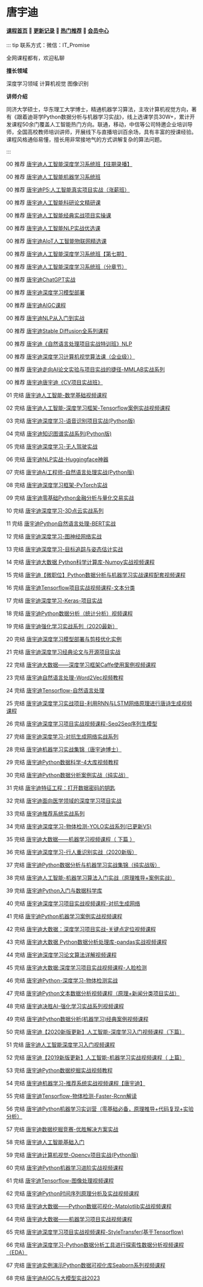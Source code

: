 # 唐宇迪

#### [**课程首页**](../../README.md) 💖 [**更新记录**](./gxjl-2023.md) 💖 [**热门推荐**](./rmtj.md) 💖 [**会员中心**](./vip.md)

::: tip
联系方式：微信：IT_Promise

全网课程都有，欢迎私聊

**擅长领域**

深度学习领域 计算机视觉 图像识别

**讲师介绍**

同济大学硕士，华东理工大学博士，精通机器学习算法，主攻计算机视觉方向，著有《跟着迪哥学Python数据分析与机器学习实战》，线上选课学员30W+，累计开发课程50余门覆盖人工智能热门方向。联通，移动，中信等公司特邀企业培训导师，全国高校教师培训讲师，开展线下与直播培训百余场，具有丰富的授课经验。课程风格通俗易懂，擅长用非常接地气的方式讲解复杂的算法问题。

:::


00 推荐 [唐宇迪人工智能深度学习系统班【往期录播】](https://ke.gupaoedu.cn/course/vip/294)

00 推荐 [唐宇迪人工智能机器学习系统班](https://ke.gupaoedu.cn/course/vip/1007)

00 推荐 [唐宇迪P5:人工智能真实项目实战（涨薪班）](https://ke.gupaoedu.cn/course/vip/1013)

00 推荐 [唐宇迪人工智能科研论文精研课](https://ke.gupaoedu.cn/course/vip/1839)

00 推荐 [唐宇迪人工智能经典实战项目实操课](https://ke.gupaoedu.cn/course/vip/1840)

00 推荐 [唐宇迪人工智能NLP实战优选课](https://ke.gupaoedu.cn/course/vip/1842)

00 推荐 [唐宇迪AIoT人工智能物联网精选课](https://ke.gupaoedu.cn/course/vip/1887)

00 推荐 [唐宇迪人工智能深度学习系统班【第七期】](https://ke.gupaoedu.cn/course/vip/1944)

00 推荐 [唐宇迪人工智能深度学习系统班（分章节）](https://ke.gupaoedu.cn/course/vip/2072)

00 推荐 [唐宇迪ChatGPT实战](https://ke.gupaoedu.cn/course/vip/2098)

00 推荐 [唐宇迪深度学习模型部署](https://ke.gupaoedu.cn/course/vip/2099)

00 推荐 [唐宇迪AIGC课程](https://ke.gupaoedu.cn/course/vip/2101)

00 推荐 [唐宇迪NLP从入门到实战](https://ke.gupaoedu.cn/course/vip/2108)

00 推荐 [唐宇迪Stable Diffusion全系列课程](https://ke.gupaoedu.cn/course/vip/2076)

00 推荐 [唐宇迪《自然语言处理项目实战特训班》NLP](https://ke.gupaoedu.cn/course/vip/1852)

00 推荐 [唐宇迪深度学习计算机视觉算法课（企业级））](https://ke.gupaoedu.cn/course/vip/1859)

00 推荐 [唐宇迪⾛向AI论⽂实验与项⽬实战的捷径-MMLAB实战系列](https://ke.gupaoedu.cn/course/vip/1863)

00 推荐 [唐宇迪唐宇迪《CV项目实战班》](https://ke.gupaoedu.cn/course/vip/1531)

01 完结 [唐宇迪人工智能-数学基础视频课程](https://edu.51cto.com/course/14225.html)

02 完结 [唐宇迪人工智能-深度学习框架-Tensorflow案例实战视频课程](https://edu.51cto.com/course/8232.html)

03 完结 [唐宇迪深度学习-语音识别项目实战(Python版)](https://edu.51cto.com/course/24713.html)

04 完结 [唐宇迪知识图谱实战系列(Python版)](https://edu.51cto.com/course/24944.html)

05 完结 [唐宇迪深度学习-无人驾驶实战](https://edu.51cto.com/course/33481.html)

06 完结 [唐宇迪NLP实战-Huggingface神器](https://edu.51cto.com/course/33494.html)

07 完结 [唐宇迪Ai工程师-自然语言处理实战(Python版)](https://edu.51cto.com/course/17378.html)

08 完结 [唐宇迪深度学习框架-PyTorch实战](https://edu.51cto.com/course/20853.html)

09 完结 [唐宇迪零基础Python金融分析与量化交易实战](https://edu.51cto.com/course/22265.html)

10 完结 [唐宇迪深度学习-3D点云实战系列](https://edu.51cto.com/course/28538.html)

11 完结 [唐宇迪Python自然语言处理-BERT实战](https://edu.51cto.com/course/20257.html)

12 完结 [唐宇迪深度学习-图神经网络实战](https://edu.51cto.com/course/33482.html)

13 完结 [唐宇迪深度学习-目标追踪与姿态估计实战](https://edu.51cto.com/course/32736.html)

14 完结 [唐宇迪大数据 Python科学计算库-Numpy实战视频课程](https://edu.51cto.com/course/7883.html)

15 完结 [唐宇迪【微职位】Python数据分析与机器学习实战课程配套视频课程](https://edu.51cto.com/course/9206.html)

16 完结 [唐宇迪Tensorflow项目实战视频课程-文本分类](https://edu.51cto.com/course/9054.html)

17 完结 [唐宇迪深度学习-Keras-项目实战](https://edu.51cto.com/course/16532.html)

18 完结 [唐宇迪Python数据分析（统计分析）视频课程](https://edu.51cto.com/course/12810.html)

19 完结 [唐宇迪强化学习实战系列（2020最新）](https://edu.51cto.com/course/24921.html)

20 完结 [唐宇迪深度学习模型部署与剪枝优化实例](https://edu.51cto.com/course/23798.html)

21 完结 [唐宇迪深度学习经典论文与开源项目实战](https://edu.51cto.com/course/22352.html)

22 完结 [唐宇迪大数据——深度学习框架Caffe使用案例视频课程](https://edu.51cto.com/course/7668.html)

23 完结 [唐宇迪自然语言处理-Word2Vec视频教程](https://edu.51cto.com/course/10315.html)

24 完结 [唐宇迪Tensorflow-自然语言处理](https://edu.51cto.com/course/13044.html)

25 完结 [唐宇迪深度学习实战项目-利用RNN与LSTM网络原理进行唐诗生成视频课程](https://edu.51cto.com/course/10474.html)

26 完结 [唐宇迪深度学习项目实战视频课程-Seq2Seq序列生模型](https://edu.51cto.com/course/10527.html)

27 完结 [唐宇迪深度学习-对抗生成网络实战系列](https://edu.51cto.com/course/24401.html)

28 完结 [唐宇迪机器学习实战集锦（唐宇迪博士）](https://edu.51cto.com/course/20514.html)

29 完结 [唐宇迪Python数据科学-4大库视频教程](https://edu.51cto.com/course/12011.html)

30 完结 [唐宇迪Python数据分析案例实战（纯实战）](https://edu.51cto.com/course/18074.html)

31 完结 [唐宇迪特征工程：打开数据密码的钥匙](https://edu.51cto.com/course/30396.html)

32 完结 [唐宇迪面向医学领域的深度学习项目实战](https://edu.51cto.com/course/28544.html)

33 完结 [唐宇迪推荐系统实战系列](https://edu.51cto.com/course/25258.html)

34 完结 [唐宇迪深度学习-物体检测-YOLO实战系列(已更新V5)](https://edu.51cto.com/course/22647.html)

35 完结 [唐宇迪大数据——机器学习视频课程（ 下篇 ）](https://edu.51cto.com/course/7749.html)

36 完结 [唐宇迪深度学习-行人重识别实战（2020新版）](https://edu.51cto.com/course/24719.html)

37 完结 [唐宇迪Python数据分析与机器学习实战集锦（纯实战版）](https://edu.51cto.com/course/17920.html)

38 完结 [唐宇迪人工智能-机器学习算法入门实战（原理推导+案例实战）](https://edu.51cto.com/course/20469.html)

39 完结 [唐宇迪Python入门与数据科学库](https://edu.51cto.com/course/11978.html)

40 完结 [唐宇迪深度学习项目实战视频课程-对抗生成网络](https://edu.51cto.com/course/8422.html)

41 完结 [唐宇迪Python机器学习案例实战视频课程](https://edu.51cto.com/course/8116.html)

42 完结 [唐宇迪大数据：深度学习项目实战-关键点定位视频课程](https://edu.51cto.com/course/8021.html)

43 完结 [唐宇迪大数据 Python数据分析处理库-pandas实战视频课程](https://edu.51cto.com/course/7897.html)

44 完结 [唐宇迪深度学习论文算法详解视频课程](https://edu.51cto.com/course/7254.html)

45 完结 [唐宇迪大数据:深度学习项目实战视频课程-人脸检测](https://edu.51cto.com/course/6864.html)

46 完结 [唐宇迪Python-深度学习-物体检测实战](https://edu.51cto.com/course/20420.html)

47 完结 [唐宇迪Python文本数据分析视频课程（原理+新闻分类项目实战）](https://edu.51cto.com/course/10572.html)

48 完结 [唐宇迪决胜AI-强化学习实战系列视频课程](https://edu.51cto.com/course/9204.html)

49 完结 [唐宇迪Python数据分析(机器学习)经典案例视频课程](https://edu.51cto.com/course/8480.html)

50 完结 [唐宇迪【2020新版更新】人工智能-深度学习入门视频课程（下篇）](https://edu.51cto.com/course/6809.html)

51 完结 [唐宇迪人工智能深度学习入门视频课程](https://edu.51cto.com/course/6511.html)

52 完结 [唐宇迪【2019新版更新】人工智能-机器学习实战视频课程（ 上篇）](https://edu.51cto.com/course/7009.html)

53 完结 [唐宇迪Python数据挖掘实战视频教程](https://edu.51cto.com/course/12009.html)

54 完结 [唐宇迪机器学习-推荐系统实战视频课程【唐宇迪】](https://edu.51cto.com/course/10433.html)

55 完结 [唐宇迪Tensorflow-物体检测-Faster-Rcnn解读](https://edu.51cto.com/course/13043.html)

56 完结 [唐宇迪Python机器学习实训营（零基础必备，原理推导+代码复现+实验分析）](https://edu.51cto.com/course/18852.html)

57 完结 [唐宇迪数据挖掘竞赛-优胜解决方案实战](https://edu.51cto.com/course/18003.html)

58 完结 [唐宇迪人工智能基础入门](https://edu.51cto.com/course/16998.html)

59 完结 [唐宇迪计算机视觉-Opencv项目实战(Python版)](https://edu.51cto.com/course/16729.html)

60 完结 [唐宇迪Python机器学习进阶实战视频课程](https://edu.51cto.com/course/15864.html)

61 完结 [唐宇迪Tensorflow-图像处理视频课程](https://edu.51cto.com/course/13042.html)

62 完结 [唐宇迪Python时间序列原理分析及实战视频课程](https://edu.51cto.com/course/10524.html)

63 完结 [唐宇迪大数据——Python数据可视化-Matplotlib实战视频课程](https://edu.51cto.com/course/7976.html)

64 完结 [唐宇迪大数据——机器学习项目实战视频课程](https://edu.51cto.com/course/7802.html)

65 完结 [唐宇迪深度学习项目实战视频课程-StyleTransfer(基于Tensorflow)](https://edu.51cto.com/course/9169.html)

66 完结 [唐宇迪深度学习-Python数据分析工具进行探索性数据分析视频课程（EDA）](https://edu.51cto.com/course/10448.html)

67 完结 [唐宇迪实例演示Python数据可视化库Seaborn系列视频课程](https://edu.51cto.com/course/10501.html)

68 完结 [唐宇迪AIGC与大模型实战2023](https://ke.gupaoedu.cn/course/vip/2101)



